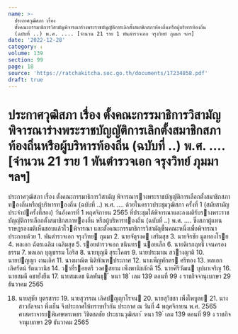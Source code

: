 ```yaml
---
name: >-
  ประกาศวุฒิสภา เรื่อง
  ตั้งคณะกรรมาธิการวิสามัญพิจารณาร่างพระราชบัญญัติการเลิกตั้งสมาชิกสภาท้องถิ่นหรือผู้บริหารท้องถิ่น
  (ฉบับที่ ..) พ.ศ. .... [จำนวน 21 ราย 1 พันตำรวจเอก จรุงวิทย์ ภุมมา ฯลฯ]
date: '2022-12-28'
category: ง
volume: 139
section: 99
page: 18
source: 'https://ratchakitcha.soc.go.th/documents/17234858.pdf'
draft: true
---
```


# ประกาศวุฒิสภา เรื่อง ตั้งคณะกรรมาธิการวิสามัญพิจารณาร่างพระราชบัญญัติการเลิกตั้งสมาชิกสภาท้องถิ่นหรือผู้บริหารท้องถิ่น (ฉบับที่ ..) พ.ศ. .... [จำนวน 21 ราย 1 พันตำรวจเอก จรุงวิทย์ ภุมมา ฯลฯ]

ประกาศวุฒิสภา เรื่อง ตั้งคณะกรรมาธิการวิสามัญ พิจารณารางพระราชบัญญัติการเลือกตั้งสมาชิกสภาทองถิ่นหรือผู้บริหารทองถิ่น (ฉบับที่ ..) พ.ศ. .... ด้วยในคราวประชุมวุฒิสภา ครั้งที่ 1 (สมัยสามัญประจําปครั้งที่สอง) วันอังคารที่ 1 พฤศจิกายน 2565 ที่ประชุมได้พิจารณาและลงมติรับรางพระราชบัญญัติการเลือกตั้งสมาชิกสภาทองถิ่น หรือผู้บริหารทองถิ่น (ฉบับที่ ..) พ.ศ. .... ซึ่งสภาผู้แทนราษฎรลงมติเห็นชอบแล้วไวพิจารณา และตั้งคณะกรรมาธิการวิสามัญขึ้นคณะหนึ่งเพื่อพิจารณา ประกอบด้วย 1. พันตํารวจเอก จรุงวิทย ภุมมา 2. นายจัตุรงค เสริมสุข 3. นายจิรชัย มูลทองโรย 4. พลเอก ฉัตรเฉลิม เฉลิมสุข 5. รอยตํารวจเอก ชนินทร นอยเล็ก 6. นายดิเรกฤทธิ์ เจนครองธรรม 7. พลเอก บุญธรรม โอริส 8. นายบุญมี สุระโคตร 9. นายประมาณ สวางญาติ 10. นายปญญา งานเลิศ 11. นางผาณิต นิติทัณฑประภาศ 12. นางเพ็ญพักตร ศรีทอง 13. พลเอก เลิศรัตน์ รัตนวานิช 14. วาที่รอยตรี วงศสยาม เพ็งพานิชภักดี 15. นายศิริวัฒน บุปผาเจริญ 16. นายสมดี คชายั่งยืน 17. นายสมเดช นิลพันธุ ้ หนา 18 ่ เลม 139 ตอนที่ 99 ง ราชกิจจานุเบกษา 29 ธันวาคม 2565

18. นายสุชัย บุตรสาระ 19. นายสุวรรณ เลิศปญญาโรจน 20. นายสุวิชชา เพ็งไพบูลย 21. นางสาวอัลจนา พึ่งเย็น จึงประกาศให้ทราบทั่วกัน ประกาศ ณ วันที่ 4 พฤศจิกายน พ.ศ. 2565 ศาสตราจารยพิเศษพรเพชร วิชิตชลชัย ประธานวุฒิสภา ้ หนา 19 ่ เลม 139 ตอนที่ 99 ง ราชกิจจานุเบกษา 29 ธันวาคม 2565
